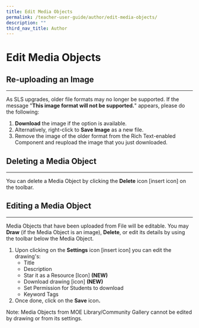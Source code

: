 ```yaml
---
title: Edit Media Objects
permalink: /teacher-user-guide/author/edit-media-objects/
description: ""
third_nav_title: Author
---
```

<h1 id="edit-media-objects">Edit Media Objects</h1>
<h2 id="-re-uploading-an-image-"><strong>Re-uploading an Image</strong></h2>
<hr>
<p>As SLS upgrades, older file formats may no longer be supported. If the message "<strong>This image format will not be supported.</strong>" appears, please do the following:</p>
<ol>
<li><strong>Download</strong> the image if the option is available.</li>
<li>Alternatively, right-click to <strong>Save Image</strong> as a new file.</li>
<li>Remove the image of the older format from the Rich Text-enabled Component and reupload the image that you just downloaded.</li>
</ol>
<h2 id="-deleting-a-media-object-"><strong>Deleting a Media Object</strong></h2>
<hr>
<p>You can delete a Media Object by clicking the <strong>Delete</strong> icon [insert icon] on the toolbar.</p>
<h2 id="-editing-a-media-object-"><strong>Editing a Media Object</strong></h2>
<hr>
<p>Media Objects that have been uploaded from File will be editable. You may <strong>Draw</strong> (if the Media Object is an image), <strong>Delete</strong>, or edit its details by using the toolbar below the Media Object.</p>
<ol>
<li>Upon clicking on the <strong>Settings</strong> icon [insert icon] you can edit the drawing's:<ul>
<li>Title</li>
<li>Description</li>
<li>Star it as a Resource [Icon] <strong>(NEW)</strong></li>
<li>Download drawing [icon] <strong>(NEW)</strong></li>
<li>Set Permission for Students to download</li>
<li>Keyword Tags</li>
</ul>
</li>
<li>Once done, click on the <strong>Save</strong> icon<strong>.</strong></li>
</ol>
<p>Note: Media Objects from MOE Library/Community Gallery cannot be edited by drawing or from its settings.</p>

